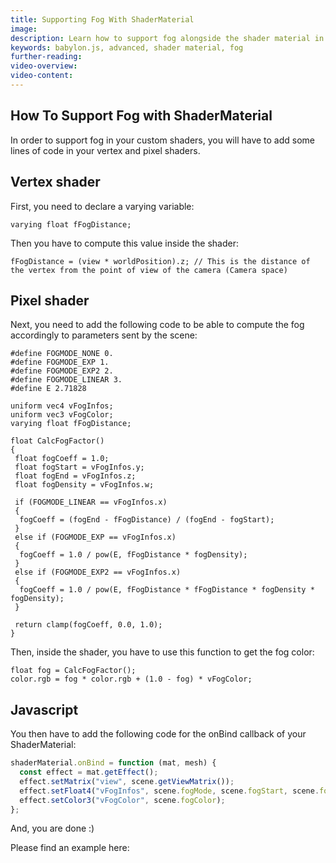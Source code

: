 ```yaml
---
title: Supporting Fog With ShaderMaterial
image:
description: Learn how to support fog alongside the shader material in Babylon.js.
keywords: babylon.js, advanced, shader material, fog
further-reading:
video-overview:
video-content:
---
```


## How To Support Fog with ShaderMaterial

In order to support fog in your custom shaders, you will have to add some lines of code in your vertex and pixel shaders.

## Vertex shader

First, you need to declare a varying variable:

```
varying float fFogDistance;
```

Then you have to compute this value inside the shader:

```
fFogDistance = (view * worldPosition).z; // This is the distance of the vertex from the point of view of the camera (Camera space)
```

## Pixel shader

Next, you need to add the following code to be able to compute the fog accordingly to parameters sent by the scene:

```
#define FOGMODE_NONE 0.
#define FOGMODE_EXP 1.
#define FOGMODE_EXP2 2.
#define FOGMODE_LINEAR 3.
#define E 2.71828

uniform vec4 vFogInfos;
uniform vec3 vFogColor;
varying float fFogDistance;

float CalcFogFactor()
{
 float fogCoeff = 1.0;
 float fogStart = vFogInfos.y;
 float fogEnd = vFogInfos.z;
 float fogDensity = vFogInfos.w;

 if (FOGMODE_LINEAR == vFogInfos.x)
 {
  fogCoeff = (fogEnd - fFogDistance) / (fogEnd - fogStart);
 }
 else if (FOGMODE_EXP == vFogInfos.x)
 {
  fogCoeff = 1.0 / pow(E, fFogDistance * fogDensity);
 }
 else if (FOGMODE_EXP2 == vFogInfos.x)
 {
  fogCoeff = 1.0 / pow(E, fFogDistance * fFogDistance * fogDensity * fogDensity);
 }

 return clamp(fogCoeff, 0.0, 1.0);
}
```

Then, inside the shader, you have to use this function to get the fog color:

```
float fog = CalcFogFactor();
color.rgb = fog * color.rgb + (1.0 - fog) * vFogColor;
```

## Javascript

You then have to add the following code for the onBind callback of your ShaderMaterial:

```javascript
shaderMaterial.onBind = function (mat, mesh) {
  const effect = mat.getEffect();
  effect.setMatrix("view", scene.getViewMatrix());
  effect.setFloat4("vFogInfos", scene.fogMode, scene.fogStart, scene.fogEnd, scene.fogDensity);
  effect.setColor3("vFogColor", scene.fogColor);
};
```

And, you are done :)

Please find an example here: <Playground id="#11GAIH#17" title="Fog And Shader Material" description="Example of supporting fog with the shader material."/>
